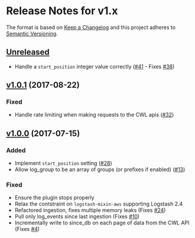 # Release Notes for v1.x

The format is based on [Keep a Changelog](http://keepachangelog.com/en/1.0.0/)
and this project adheres to [Semantic Versioning](http://semver.org/spec/v2.0.0.html).

## [Unreleased]
* Handle a `start_position` integer value correctly ([#41](https://github.com/lukewaite/logstash-input-cloudwatch-logs/pull/41) - Fixes [#38](https://github.com/lukewaite/logstash-input-cloudwatch-logs/issues/38))

## [v1.0.1] (2017-08-22)

### Fixed
* Handle rate limiting when making requests to the CWL apis ([#32](https://github.com/lukewaite/logstash-input-cloudwatch-logs/pull/32))

## [v1.0.0] (2017-07-15)

### Added
* Implement `start_position` setting ([#28](https://github.com/lukewaite/logstash-input-cloudwatch-logs/issues/28))
* Allow log_group to be an array of groups (or prefixes if enabled) ([#13](https://github.com/lukewaite/logstash-input-cloudwatch-logs/issues/13))

### Fixed
* Ensure the plugin stops properly
* Relax the contstraint on `logstash-mixin-aws` supporting Logstash 2.4
* Refactored ingestion, fixes multiple memory leaks (Fixes [#24](https://github.com/lukewaite/logstash-input-cloudwatch-logs/issues/4))
* Pull only log_events since last ingestion (Fixes [#10](https://github.com/lukewaite/logstash-input-cloudwatch-logs/issues/10))
* Incrementally write to since_db on each page of data from the CWL API (Fixes [#4](https://github.com/lukewaite/logstash-input-cloudwatch-logs/issues/4))

[Unreleased]: https://github.com/lukewaite/logstash-input-cloudwatch-logs/compare/v1.0.1...HEAD
[v1.0.1]: https://github.com/lukewaite/logstash-input-cloudwatch-logs/compare/v1.0.0...v1.0.1
[v1.0.0]: https://github.com/lukewaite/logstash-input-cloudwatch-logs/compare/v0.10.3...v1.0.0

